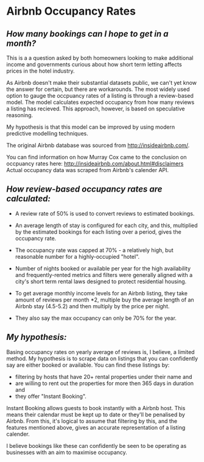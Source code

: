 # Airbnb Occupancy Rates 

## *How many bookings can I hope to get in a month?* 

This is a a question asked by both homeowners looking to make additional income and governments curious about how short term letting affects prices in the hotel industry. 

As Airbnb doesn't make their substantial datasets public, we can't yet know the answer for certain, but there are workarounds. The most widely used option to gauge the occpuancy rates of a listing is through a review-based model. The model calculates expected occupancy from how many reviews a listing has recieved. This approach, however, is based on speculative reasoning.

My hypothesis is that this model can be improved by using modern predictive modelling techniques. 

The original Airbnb database was sourced from http://insideairbnb.com/.

You can find information on how Murray Cox came to the conclusion on occpuancy rates here: http://insideairbnb.com/about.html#disclaimers
Actual occupancy data was scraped from Airbnb's calender API.

## *How review-based occupancy rates are calculated:*
- A review rate of 50% is used to convert reviews to estimated bookings.

- An average length of stay is configured for each city, and this, multiplied by the estimated bookings for each listing over a period, gives the occupancy rate.

- The occupancy rate was capped at 70% - a relatively high, but reasonable number for a highly-occupied "hotel".

- Number of nights booked or available per year for the high availability and frequently-rented metrics and filters were generally aligned with a city's short term rental laws designed to protect residential housing.

- To get average monthly income levels for an Airbnb listing, they take amount of reviews per month *2, multiple buy the average length of an Airbnb stay (4.5-5.2) and then multiply by the price per night.

- They also say the max occupancy can only be 70% for the year.

## *My hypothesis:*
Basing occupancy rates on yearly average of reviews is, I believe, a limited method. My hypothesis is to scrape data on listings that you can confidently say are either booked or available. You can find these listings by:
- filtering by hosts that have 20+ rental properties under their name and
- are willing to rent out the properties for more then 365 days in duration and
- they offer "Instant Booking".

Instant Booking allows guests to book instantly with a Airbnb host. This means their calendar must be kept up to date or they'll be penalised by Airbnb. From this, it's logical to assume that filtering by this, and the features mentioned above, gives an accurate representation of a listing calender.

I believe bookings like these can confidently be seen to be operating as businesses with an aim to maximise occupancy.

